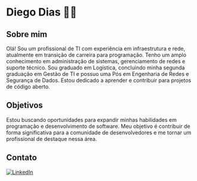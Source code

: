 # Diego Dias 👨‍💻

## Sobre mim
Olá! Sou um profissional de TI com experiência em infraestrutura e rede, atualmente em transição de carreira para programação. Tenho um amplo conhecimento em administração de sistemas, gerenciamento de redes e suporte técnico. Sou graduado em Logística, concluindo minha segunda graduação em Gestão de TI e possuo uma Pós em Engenharia de Redes e Segurança de Dados. Estou dedicado a aprender e contribuir para projetos de código aberto.

## Objetivos
Estou buscando oportunidades para expandir minhas habilidades em programação e desenvolvimento de software. Meu objetivo é contribuir de forma significativa para a comunidade de desenvolvedores e me tornar um profissional de destaque nessa área.

## Contato
[![LinkedIn](https://img.shields.io/badge/-LinkedIn-blue?style=for-the-badge&logo=linkedin&logoColor=white)](https://www.linkedin.com/in/diiegodiias)
